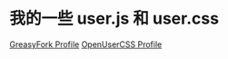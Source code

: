 # 我的一些 user.js 和 user.css

[GreasyFork Profile](https://greasyfork.org/zh-TW/users/72365-3142-maple)
[OpenUserCSS Profile](https://openusercss.org/profile/5b3b73d9143ad90b0042a7cc)

